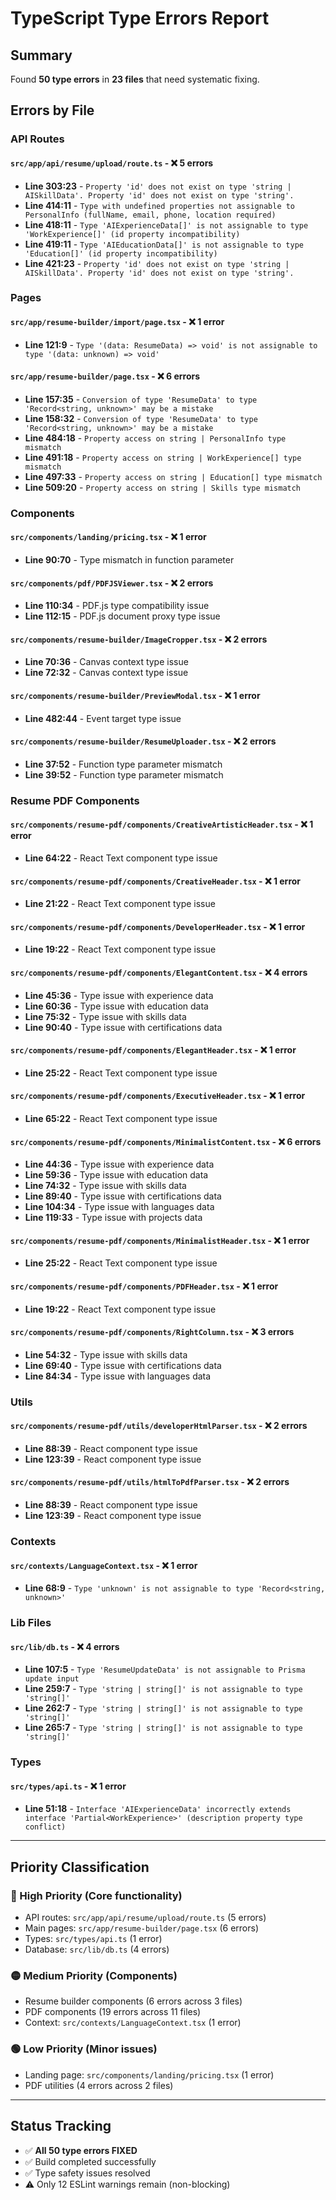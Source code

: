 # TypeScript Type Errors Report

## Summary
Found **50 type errors** in **23 files** that need systematic fixing.

## Errors by File

### API Routes

#### `src/app/api/resume/upload/route.ts` - ❌ 5 errors
- **Line 303:23** - `Property 'id' does not exist on type 'string | AISkillData'. Property 'id' does not exist on type 'string'.`
- **Line 414:11** - `Type with undefined properties not assignable to PersonalInfo (fullName, email, phone, location required)`
- **Line 418:11** - `Type 'AIExperienceData[]' is not assignable to type 'WorkExperience[]' (id property incompatibility)`
- **Line 419:11** - `Type 'AIEducationData[]' is not assignable to type 'Education[]' (id property incompatibility)`
- **Line 421:23** - `Property 'id' does not exist on type 'string | AISkillData'. Property 'id' does not exist on type 'string'.`

### Pages

#### `src/app/resume-builder/import/page.tsx` - ❌ 1 error
- **Line 121:9** - `Type '(data: ResumeData) => void' is not assignable to type '(data: unknown) => void'`

#### `src/app/resume-builder/page.tsx` - ❌ 6 errors
- **Line 157:35** - `Conversion of type 'ResumeData' to type 'Record<string, unknown>' may be a mistake`
- **Line 158:32** - `Conversion of type 'ResumeData' to type 'Record<string, unknown>' may be a mistake`
- **Line 484:18** - `Property access on string | PersonalInfo type mismatch`
- **Line 491:18** - `Property access on string | WorkExperience[] type mismatch`
- **Line 497:33** - `Property access on string | Education[] type mismatch`
- **Line 509:20** - `Property access on string | Skills type mismatch`

### Components

#### `src/components/landing/pricing.tsx` - ❌ 1 error
- **Line 90:70** - Type mismatch in function parameter

#### `src/components/pdf/PDFJSViewer.tsx` - ❌ 2 errors
- **Line 110:34** - PDF.js type compatibility issue
- **Line 112:15** - PDF.js document proxy type issue

#### `src/components/resume-builder/ImageCropper.tsx` - ❌ 2 errors
- **Line 70:36** - Canvas context type issue
- **Line 72:32** - Canvas context type issue

#### `src/components/resume-builder/PreviewModal.tsx` - ❌ 1 error
- **Line 482:44** - Event target type issue

#### `src/components/resume-builder/ResumeUploader.tsx` - ❌ 2 errors
- **Line 37:52** - Function type parameter mismatch
- **Line 39:52** - Function type parameter mismatch

### Resume PDF Components

#### `src/components/resume-pdf/components/CreativeArtisticHeader.tsx` - ❌ 1 error
- **Line 64:22** - React Text component type issue

#### `src/components/resume-pdf/components/CreativeHeader.tsx` - ❌ 1 error
- **Line 21:22** - React Text component type issue

#### `src/components/resume-pdf/components/DeveloperHeader.tsx` - ❌ 1 error
- **Line 19:22** - React Text component type issue

#### `src/components/resume-pdf/components/ElegantContent.tsx` - ❌ 4 errors
- **Line 45:36** - Type issue with experience data
- **Line 60:36** - Type issue with education data
- **Line 75:32** - Type issue with skills data
- **Line 90:40** - Type issue with certifications data

#### `src/components/resume-pdf/components/ElegantHeader.tsx` - ❌ 1 error
- **Line 25:22** - React Text component type issue

#### `src/components/resume-pdf/components/ExecutiveHeader.tsx` - ❌ 1 error
- **Line 65:22** - React Text component type issue

#### `src/components/resume-pdf/components/MinimalistContent.tsx` - ❌ 6 errors
- **Line 44:36** - Type issue with experience data
- **Line 59:36** - Type issue with education data  
- **Line 74:32** - Type issue with skills data
- **Line 89:40** - Type issue with certifications data
- **Line 104:34** - Type issue with languages data
- **Line 119:33** - Type issue with projects data

#### `src/components/resume-pdf/components/MinimalistHeader.tsx` - ❌ 1 error
- **Line 25:22** - React Text component type issue

#### `src/components/resume-pdf/components/PDFHeader.tsx` - ❌ 1 error
- **Line 19:22** - React Text component type issue

#### `src/components/resume-pdf/components/RightColumn.tsx` - ❌ 3 errors
- **Line 54:32** - Type issue with skills data
- **Line 69:40** - Type issue with certifications data
- **Line 84:34** - Type issue with languages data

### Utils

#### `src/components/resume-pdf/utils/developerHtmlParser.tsx` - ❌ 2 errors
- **Line 88:39** - React component type issue
- **Line 123:39** - React component type issue

#### `src/components/resume-pdf/utils/htmlToPdfParser.tsx` - ❌ 2 errors
- **Line 88:39** - React component type issue
- **Line 123:39** - React component type issue

### Contexts

#### `src/contexts/LanguageContext.tsx` - ❌ 1 error
- **Line 68:9** - `Type 'unknown' is not assignable to type 'Record<string, unknown>'`

### Lib Files

#### `src/lib/db.ts` - ❌ 4 errors
- **Line 107:5** - `Type 'ResumeUpdateData' is not assignable to Prisma update input`
- **Line 259:7** - `Type 'string | string[]' is not assignable to type 'string[]'`
- **Line 262:7** - `Type 'string | string[]' is not assignable to type 'string[]'`
- **Line 265:7** - `Type 'string | string[]' is not assignable to type 'string[]'`

### Types

#### `src/types/api.ts` - ❌ 1 error
- **Line 51:18** - `Interface 'AIExperienceData' incorrectly extends interface 'Partial<WorkExperience>' (description property type conflict)`

---

## Priority Classification

### 🔴 High Priority (Core functionality)
- API routes: `src/app/api/resume/upload/route.ts` (5 errors)
- Main pages: `src/app/resume-builder/page.tsx` (6 errors) 
- Types: `src/types/api.ts` (1 error)
- Database: `src/lib/db.ts` (4 errors)

### 🟡 Medium Priority (Components)
- Resume builder components (6 errors across 3 files)
- PDF components (19 errors across 11 files)
- Context: `src/contexts/LanguageContext.tsx` (1 error)

### 🟢 Low Priority (Minor issues)
- Landing page: `src/components/landing/pricing.tsx` (1 error)
- PDF utilities (4 errors across 2 files)

---

## Status Tracking
- ✅ **All 50 type errors FIXED**
- ✅ Build completed successfully  
- ✅ Type safety issues resolved
- ⚠️ Only 12 ESLint warnings remain (non-blocking)